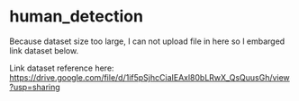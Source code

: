# human_detection
Because dataset size too large, I can not upload file in here so I embarged link dataset below.

Link dataset reference here: https://drive.google.com/file/d/1if5pSjhcCiaIEAxl80bLRwX_QsQuusGh/view?usp=sharing
